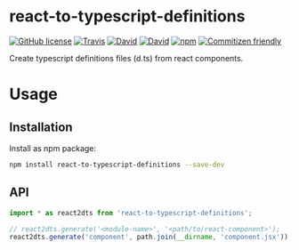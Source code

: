 # react-to-typescript-definitions

[![GitHub license](https://img.shields.io/github/license/KnisterPeter/react-to-typescript-definitions.svg)]()
[![Travis](https://img.shields.io/travis/KnisterPeter/react-to-typescript-definitions.svg)]()
[![David](https://img.shields.io/david/KnisterPeter/react-to-typescript-definitions.svg)]()
[![David](https://img.shields.io/david/dev/KnisterPeter/react-to-typescript-definitions.svg)]()
[![npm](https://img.shields.io/npm/v/react-to-typescript-definitions.svg)]()
[![Commitizen friendly](https://img.shields.io/badge/commitizen-friendly-brightgreen.svg)](http://commitizen.github.io/cz-cli/)

Create typescript definitions files (d.ts) from react components.

# Usage

## Installation
Install as npm package:

```sh
npm install react-to-typescript-definitions --save-dev
```

## API

```js
import * as react2dts from 'react-to-typescript-definitions';

// react2dts.generate('<module-name>', '<path/to/react-component>');
react2dts.generate('component', path.join(__dirname, 'component.jsx'));

```
